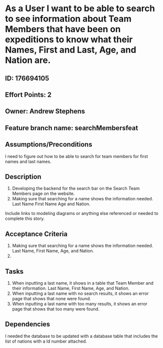# As a User I want to be able to search to see information about Team Members that have been on expeditions to know what their Names, First and Last, Age, and Nation are.

## ID: 176694105
## Effort Points: 2
## Owner: Andrew Stephens
## Feature branch name: searchMembersfeat

## Assumptions/Preconditions
I need to figure out how to be able to search for team members for first names and last names.

## Description

1. Developing the backend for the search bar on the Search Team Members page on the website.
2. Making sure that searching for a name shows the information needed. Last Name First Name Age and Nation.

Include links to modeling diagrams or anything else referenced or needed to complete this story.

## Acceptance Criteria

1. Making sure that searching for a name shows the information needed. Last Name, First Name, Age, and Nation.
2. 

## Tasks
1. When inputting a last name, it shows in a table that Team Member and their information. Last Name, First Name, Age, and Nation.
2. When inputting a last name with no search results, it shows an error page that shows that none were found.
3. When inputting a last name with too many results, it shows an error page that shows that too many were found.

## Dependencies
I needed the database to be updated with a database table that includes the list of nations with a Id number attached.